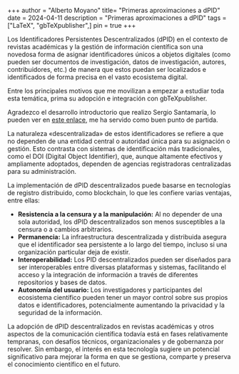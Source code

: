 +++
author = "Alberto Moyano"
title= "Primeras aproximaciones a dPID"
date = 2024-04-11
description = "Primeras aproximaciones a dPID"
tags = ["LaTeX", "gbTeXpublisher",]
pin = true
+++

Los Identificadores Persistentes Descentralizados (dPID) en el contexto de revistas académicas y la gestión de información científica son una novedosa forma de asignar identificadores únicos a objetos digitales (como pueden ser documentos de investigación, datos de investigación, autores, contribuidores, etc.) de manera que estos puedan ser localizados e identificados de forma precisa en el vasto ecosistema digital.

<!--more-->

Entre los principales motivos que me movilizan a empezar a estudiar toda esta temática, prima su adopción e integración con gbTeXpublisher.

Agradezco el desarrollo introductorio que realizo Sergio Santamaría, lo pueden ver en [este enlace](https://www.dropbox.com/scl/fi/vjgbunhmk8ic8yosc7y6i/dPID_PUBICIENT_2024_2.pdf?rlkey=si80agyr19rhtr7kkjxzsvtwc&dl=0), me ha servido como buen punto de partida.

La naturaleza «descentralizada» de estos identificadores se refiere a que no dependen de una entidad central o autoridad única para su asignación o gestión. Esto contrasta con sistemas de identificación más tradicionales, como el DOI (Digital Object Identifier), que, aunque altamente efectivos y ampliamente adoptados, dependen de agencias registradoras centralizadas para su administración.

La implementación de dPID descentralizados puede basarse en tecnologías de registro distribuido, como blockchain, lo que les confiere varias ventajas, entre ellas:

- **Resistencia a la censura y a la manipulación:** Al no depender de una sola autoridad, los dPID descentralizados son menos susceptibles a la censura o a cambios arbitrarios.
- **Permanencia:** La infraestructura descentralizada y distribuida asegura que el identificador sea persistente a lo largo del tiempo, incluso si una organización particular deja de existir.
- **Interoperabilidad:** Los PID descentralizados pueden ser diseñados para ser interoperables entre diversas plataformas y sistemas, facilitando el acceso y la integración de información a través de diferentes repositorios y bases de datos.
- **Autonomía del usuario:** Los investigadores y participantes del ecosistema científico pueden tener un mayor control sobre sus propios datos e identificadores, potencialmente aumentando la privacidad y la seguridad de la información.

La adopción de dPID descentralizados en revistas académicas y otros aspectos de la comunicación científica todavía está en fases relativamente tempranas, con desafíos técnicos, organizacionales y de gobernanza por resolver. Sin embargo, el interés en esta tecnología sugiere un potencial significativo para mejorar la forma en que se gestiona, comparte y preserva el conocimiento científico en el futuro.


